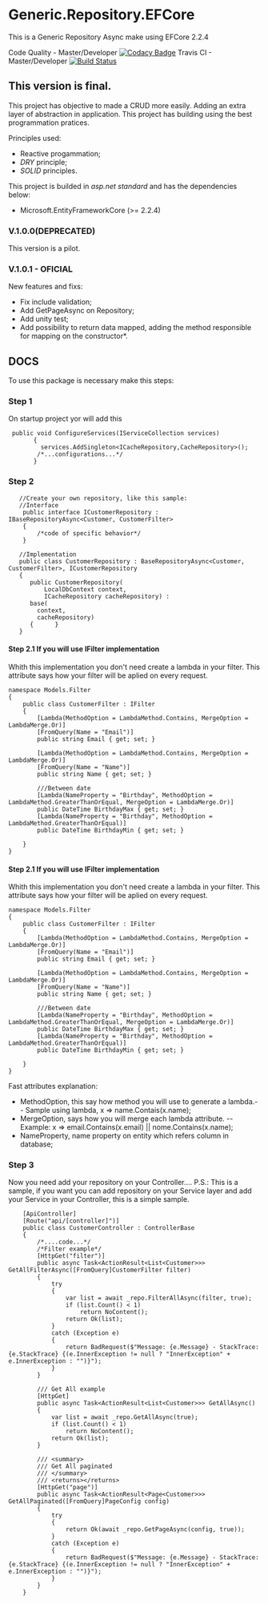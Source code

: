 # Generic.Repository.EFCore
This is a Generic Repository Async make using EFCore 2.2.4

Code Quality - Master/Developer
[![Codacy Badge](https://api.codacy.com/project/badge/Grade/b2b523e13d4b490187071837e8574570)](https://www.codacy.com/app/guilhermecaixeta/Generic.Service.DotNetCore2.2?utm_source=github.com&amp;utm_medium=referral&amp;utm_content=guilhermecaixeta/Generic.Service.DotNetCore2.2&amp;utm_campaign=Badge_Grade)
Travis CI - Master/Developer
[![Build Status](https://travis-ci.org/guilhermecaixeta/Generic.Repository.EFCore.svg?branch=master)](https://travis-ci.org/guilhermecaixeta/Generic.Repository.EFCore)

## This version is final.

This project has objective to made a CRUD more easily.
Adding an extra layer of abstraction in application.
This project has building using the best programmation pratices.

Principles used:
   * Reactive progammation;
   * *DRY* principle;
   * *SOLID* principles.

This project is builded in *asp.net standard* and has the dependencies below:
   * Microsoft.EntityFrameworkCore (>= 2.2.4)

### V.1.0.0(DEPRECATED)
This version is a pilot.

### V.1.0.1 - OFICIAL
New features and fixs:
* Fix include validation;
* Add GetPageAsync on Repository;
* Add unity test; 
* Add possibility to return data mapped, adding the method responsible for mapping on the constructor*.

 ## DOCS
 To use this package is necessary make this steps:

 ### Step 1
 On startup project yor will add this

 ```
  public void ConfigureServices(IServiceCollection services)
        {
          services.AddSingleton<ICacheRepository,CacheRepository>();
         /*...configurations...*/
        }
 ```
 

 ### Step 2
```
   //Create your own repository, like this sample:
   //Interface
    public interface ICustomerRepository : IBaseRepositoryAsync<Customer, CustomerFilter>
    {   
        /*code of specific behavior*/
    }

   //Implementation   
   public class CustomerRepository : BaseRepositoryAsync<Customer, CustomerFilter>, ICustomerRepository
   {
      public CustomerRepository(
          LocalDbContext context, 
          ICacheRepository cacheRepository) : 
      base(
        context, 
        cacheRepository)
      {      }
   }
```

#### Step 2.1 If you will use IFilter implementation
Whith this implementation you don't need create a lambda in your filter.
This attribute says how your filter will be aplied on every request.
```
namespace Models.Filter
{
    public class CustomerFilter : IFilter
    {
        [Lambda(MethodOption = LambdaMethod.Contains, MergeOption = LambdaMerge.Or)]
        [FromQuery(Name = "Email")]
        public string Email { get; set; }

        [Lambda(MethodOption = LambdaMethod.Contains, MergeOption = LambdaMerge.Or)]
        [FromQuery(Name = "Name")]
        public string Name { get; set; }
        
        ///Between date
        [Lambda(NameProperty = "Birthday", MethodOption = LambdaMethod.GreaterThanOrEqual, MergeOption = LambdaMerge.Or)]
        public DateTime BirthdayMax { get; set; }
        [Lambda(NameProperty = "Birthday", MethodOption = LambdaMethod.GreaterThanOrEqual)]
        public DateTime BirthdayMin { get; set; }

    }
}
```

#### Step 2.1 If you will use IFilter implementation
Whith this implementation you don't need create a lambda in your filter.
This attribute says how your filter will be aplied on every request.

```
namespace Models.Filter
{
    public class CustomerFilter : IFilter
    {
        [Lambda(MethodOption = LambdaMethod.Contains, MergeOption = LambdaMerge.Or)]
        [FromQuery(Name = "Email")]
        public string Email { get; set; }

        [Lambda(MethodOption = LambdaMethod.Contains, MergeOption = LambdaMerge.Or)]
        [FromQuery(Name = "Name")]
        public string Name { get; set; }
        
        ///Between date
        [Lambda(NameProperty = "Birthday", MethodOption = LambdaMethod.GreaterThanOrEqual, MergeOption = LambdaMerge.Or)]
        public DateTime BirthdayMax { get; set; }
        [Lambda(NameProperty = "Birthday", MethodOption = LambdaMethod.GreaterThanOrEqual)]
        public DateTime BirthdayMin { get; set; }

    }
}
```

Fast attributes explanation:
* MethodOption, this say how method you will use to generate a lambda.-- Sample using lambda, x => name.Contais(x.name);
* MergeOption, says how you will merge each lambda attribute. -- Example: x => email.Contains(x.email) || nome.Contains(x.name);
* NameProperty, name property on entity which refers column in database;

 ### Step 3
 Now you need add your repository on your Controller....
 P.S.: This is a sample, if you want you can add repository on your Service layer and add your Service in your Controller, this is a simple sample.

```
    [ApiController]
    [Route("api/[controller]")]
    public class CustomerController : ControllerBase
    {
        /*....code...*/
        /*Filter example*/
        [HttpGet("filter")]
        public async Task<ActionResult<List<Customer>>> GetAllFilterAsync([FromQuery]CustomerFilter filter)
        {
            try
            {
                var list = await _repo.FilterAllAsync(filter, true);
                if (list.Count() < 1)
                    return NoContent();
                return Ok(list);
            }
            catch (Exception e)
            {
                return BadRequest($"Message: {e.Message} - StackTrace: {e.StackTrace} {(e.InnerException != null ? "InnerException" + e.InnerException : "")}");
            }
        }

        /// Get All example
        [HttpGet]
        public async Task<ActionResult<List<Customer>>> GetAllAsync()
        {
            var list = await _repo.GetAllAsync(true);
            if (list.Count() < 1)
                return NoContent();
            return Ok(list);
        }

        /// <summary>
        /// Get All paginated
        /// </summary>
        /// <returns></returns>
        [HttpGet("page")]
        public async Task<ActionResult<Page<Customer>>> GetAllPaginated([FromQuery]PageConfig config)
        {
            try
            {
                return Ok(await _repo.GetPageAsync(config, true));
            }
            catch (Exception e)
            {
                return BadRequest($"Message: {e.Message} - StackTrace: {e.StackTrace} {(e.InnerException != null ? "InnerException" + e.InnerException : "")}");
            }
        }
    }

```

